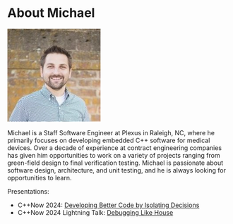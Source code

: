 # About Michael

![Michael](images/mo_headshot.jpg "Michael")

Michael is a Staff Software Engineer at Plexus in Raleigh, NC, where he primarily focuses on developing embedded C++ software for medical devices. Over a decade of experience at contract engineering companies has given him opportunities to work on a variety of projects ranging from green-field design to final verification testing. Michael is passionate about software design, architecture, and unit testing, and he is always looking for opportunities to learn.

Presentations:

* C++Now 2024: [Developing Better Code by Isolating Decisions](https://youtu.be/UTgxuT2hZY0?si=hZOH8s9qanfAYz1M)
* C++Now 2024 Lightning Talk: [Debugging Like House](https://youtu.be/qwtVc5OATkE?si=3h_GEgPcCTVWBztj)
